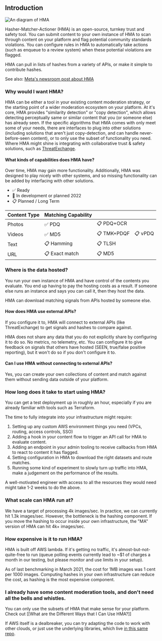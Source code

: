 ## Introduction
![An diagram of HMA](https://user-images.githubusercontent.com/1654004/130529518-caaca375-9d06-4003-a2b9-7dbd35b663a6.png)

Hasher-Matcher-Actioner (HMA) is an open-source, turnkey trust and safety tool. You can submit content to your own instance of HMA to scan through content on your platform and flag potential community standards violations. You can configure rules in HMA to automatically take actions (such as enqueue to a review system) when these potential violations are flagged.

HMA can pull in lists of hashes from a variety of APIs, or make it simple to contribute hashes.

See also: [Meta's newsroom post about HMA](https://about.fb.com/news/2022/12/meta-launches-new-content-moderation-tool/)

### Why would I want HMA?
HMA can be either a tool in your existing content moderation strategy, or the starting point of a wider moderation ecosystem on your platform.
At it's core, HMA provides "similarity detection" or "copy detection", which allows detecting perceptually same or similar content that you (or someone else) has already seen. If the specific algorithms that HMA comes with only meet some of your needs, there are interfaces to plug into other solutions (including solutions that aren't just copy-detection, and can handle never-before-seen content), or to only use the subset of functionality you need.
Where HMA might shine is integrating with collaborative trust & safety solutions, such as [ThreatExchange](https://developers.facebook.com/docs/threat-exchange/).

#### What kinds of capabilities does HMA have?
Over time, HMA may gain more functionality. Additionally, HMA was designed to play nicely with other systems, and so missing functionality can be added by interfacing with other solutions. 

* ✅ Ready
* 🚧 In development or planned 2022
* 📋 Planned / Long Term

| Content Type | Matching Capability |  | | 
| --- | --- | --- | --- | 
| Photos  | ✅ PDQ  | 📋 PDQ+OCR | 
| Videos | ✅ MD5 | 📋 TMK+PDQF | 📋 vPDQ
| Text | 📋 Hamming | 📋 TLSH | 
| URL | 📋 Exact match | 📋 MD5 | 

### Where is the data hosted?
You run your own instance of HMA and have control of the contents you evaluate. You end up having to pay the hosting costs as a result. If someone else runs an instance and says you can call it, then they host the data.

HMA can download matching signals from APIs hosted by someone else.

#### How does HMA use external APIs?
If you configure it to, HMA will connect to external APIs (like ThreatExchange) to get signals and hashes to compare against. 

HMA does not share any data that you do not explicitly share by configuring it to do so. No metrics, no telemetry, etc. You can configure it to give feedback on signals that others have hosted (SEEN, true/false positive reporting), but it won't do so if you don't configure it to.

#### Can I use HMA without connecting to external APIs?
Yes, you can create your own collections of content and match against them without sending data outside of your platform.

### How long does it take to start using HMA?
You can get a test deployment up in roughly an hour, especially if you are already familiar with tools such as Terraform. 

The time to fully integrate into your infrastructure might require:
1. Setting up any custom AWS environment things you need (VPCs, routing, access controls, SSO)
2. Adding a hook in your content flow to trigger an API call for HMA to evaluate content.
3. Adding an endpoint in your admin tooling to receive callbacks from HMA to react to content it has flagged.
4. Setting configuration in HMA to download the right datasets and route matches.
5. Running some kind of experiment to slowly turn up traffic into HMA, make a judgement on the performance of the results.

A well-motivated engineer with access to all the resources they would need might take 1-2 weeks to do the above.

### What scale can HMA run at?
We have a target of processing 4k images/sec. In practice, we can currently hit 1.3k images/sec. However, the bottleneck is the hashing component. If you move the hashing to occur inside your own infrastructure, the "MA" version of HMA can hit 4k+ images/sec.

### How expensive is it to run HMA?
HMA is built off AWS lambda. If it's getting no traffic, it's almost-but-not-quite-free to run (queue polling events currently lead to ~$1 of charges a month in our testing, but please monitor and use limits in your setup).

As of last benchmarking in March 2021, the cost for 1MB images was 1 cent per 1000 images. Computing hashes in your own infrastructure can reduce the cost, as hashing is the most expensive component. 

### I already have some content moderation tools, and don't need all the bells and whistles.
You can only use the subsets of HMA that make sense for your platform. Check out [[What are the Different Ways that I Can Use HMA?]]

If AWS itself is a dealbreaker, you can try adapting the code to work with other clouds, or just use the underlying libraries, which live [in this same repo](https://github.com/facebook/ThreatExchange/tree/master/python-threatexchange).

